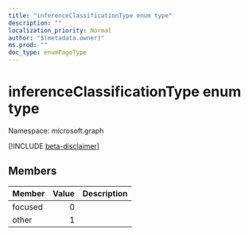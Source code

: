 ```yaml
---
title: "inferenceClassificationType enum type"
description: ""
localization_priority: Normal
author: "$(metadata.owner)"
ms.prod: ""
doc_type: enumPageType
---
```


# inferenceClassificationType enum type

Namespace: microsoft.graph

[!INCLUDE [beta-disclaimer](../../includes/beta-disclaimer.md)]

## Members

| Member  | Value | Description |
| :------ | ----: | :---------- |
| focused | 0     |             |
| other   | 1     |             |
